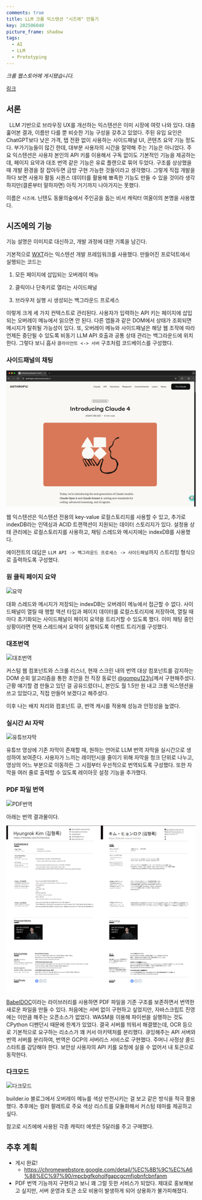 ```yaml
---
comments: true
title: LLM 크롬 익스텐션 "시즈에" 만들기
key: 202506040
picture_frame: shadow
tags:
  - AI
  - LLM
  - Prototyping
---
```


*크롬 웹스토어에 게시됐습니다.*

<!--more-->

[링크](https://chromewebstore.google.com/detail/%EC%8B%9C%EC%A6%88%EC%97%90/mpcbgfkoholfgapcgcmfjobnfcbnfanm)

## 서론

&nbsp;&nbsp;LLM 기반으로 브라우징 UX를 개선하는 익스텐션은 이미 시장에 여럿 나와 있다. 대충 훑어본 결과, 이름만 다를 뿐 비슷한 기능 구성을 갖추고 있었다. 주된 유입 요인은 ChatGPT보다 낮은 가격, 탭 전환 없이 사용하는 사이드패널 UI, 콘텐츠 요약 기능 정도다. 부가기능들이 많긴 한데, 대부분 사용자의 시간을 절약해 주는 기능은 아니었다. 주요 익스텐션은 사용자 본인의 API 키를 이용해서 구독 없이도 기본적인 기능을 제공하는데, 페이지 요약과 대조 번역 같은 기능은 유료 플랜으로 묶어 두었다. 구조를 상상했을 때 개발 환경을 잘 잡아두면 금방 구현 가능한 것들이라고 생각했다. 그렇게 직접 개발을 하다 보면 사용자 활동 시퀀스 데이터를 활용해 뾰족한 기능도 만들 수 있을 것이라 생각하지만(결론부터 말하자면) 아직 거기까지 나아가지는 못했다.

이름은 `시즈에`. 닌텐도 동물의숲에서 주인공을 돕는 비서 캐릭터 여울이의 본명을 사용했다.


## 시즈에의 기능

기능 설명은 이미지로 대신하고, 개발 과정에 대한 기록을 남긴다.

기본적으로 [WXT](https://wxt.dev/)라는 익스텐션 개발 프레임워크를 사용했다. 만들어진 프로덕트에서 실행되는 코드는

1. 모든 페이지에 삽입되는 오버레이 메뉴

2. 클릭이나 단축키로 열리는 사이드패널

3. 브라우저 실행 시 생성되는 백그라운드 프로세스

이렇게 크게 세 가지 컨텍스트로 관리된다. 사용자가 입력하는 API 키는 페이지에 삽입되는 오버레이 메뉴에서 읽으면 안 된다. 다른 앱들과 같은 DOM에서 상태가 조회되면 메시지가 탈취될 가능성이 있다. 또, 오버레이 메뉴와 사이드패널은 해당 웹 조작에 따라 언제든 중단될 수 있도록 비동기 LLM API 호출과 공통 상태 관리는 백그라운드에 위치한다. 그렇다 보니 흡사 `클라이언트 <-> 서버` 구조처럼 코드베이스를 구성했다.

### 사이드패널의 채팅

![채팅](https://raw.githubusercontent.com/rokrokss/blog/master/assets/images/shizue/chat.gif)

웹 익스텐션은 익스텐션 전용의 key-value 로컬스토리지를 사용할 수 있고, 추가로 indexDB라는 인덱싱과 ACID 트랜잭션이 지원되는 데이터 스토리지가 있다. 설정용 상태 관리에는 로컬스토리지를 사용하고, 채팅 스레드와 메시지에는 indexDB를 사용했다.

에이전트의 대답은 `LLM API -> 백그라운드 프로세스 -> 사이드패널`까지 스트리밍 형식으로 출력하도록 구성했다.

### 원 클릭 페이지 요약

![요약](https://raw.githubusercontent.com/rokrokss/blog/master/assets/images/shizue/summarize.gif)

대화 스레드와 메시지가 저장되는 indexDB는 오버레이 메뉴에서 접근할 수 없다. 사이드패널이 열릴 때 행할 액션 타입과 페이지 데이터를 로컬스토리지에 저장하여, 열릴 때마다 초기화되는 사이드패널이 페이지 요약을 트리거할 수 있도록 했다. 이미 채팅 중인 상황이라면 현재 스레드에서 요약이 실행되도록 이벤트 트리거를 구성했다.

### 대조번역

![대조번역](https://raw.githubusercontent.com/rokrokss/blog/master/assets/images/shizue/translate.gif)

커스텀 웹 컴포넌트와 스크롤 리스너, 현재 스크린 내의 번역 대상 컴포넌트를 감지하는 DOM 순회 알고리즘을 통한 초안을 전 직장 동료인 [@gompu123](https://github.com/gompu123)님께서 구현해주셨다. 근황 얘기할 겸 만들고 있던 걸 공유드렸더니, 본인도 월 1.5만 원 내고 크롬 익스텐션을 쓰고 있었다고, 직접 만들어 보겠다고 해주셨다.

이후 나는 배치 처리와 컴포넌트 큐, 번역 캐시를 적용해 성능과 안정성을 높였다.

### 실시간 AI 자막

![유튜브자막](https://raw.githubusercontent.com/rokrokss/blog/master/assets/images/shizue/youtube.gif)

유튜브 영상에 기존 자막이 존재할 때, 원하는 언어로 LLM 번역 자막을 실시간으로 생성하여 보여준다. 사용자가 느끼는 레이턴시을 줄이기 위해 자막을 청크 단위로 나누고, 영상의 어느 부분으로 이동하든 그 시점부터 우선적으로 번역되도록 구성했다. 또한 자막을 여러 줄로 출력할 수 있도록 레이아웃 설정 기능을 추가했다.

### PDF 파일 번역

![PDF번역](https://raw.githubusercontent.com/rokrokss/blog/master/assets/images/shizue/pdf.gif)

아래는 번역 결과물이다.

![PDF번역결과](https://raw.githubusercontent.com/rokrokss/blog/master/assets/images/shizue/pdf_result.png)

[BabelDOC](https://github.com/funstory-ai/BabelDOC)이라는 라이브러리를 사용하면 PDF 파일을 기존 구조를 보존하면서 번역한 새로운 파일을 만들 수 있다. 처음에는 서버 없이 구현하고 싶었지만, 자바스크립트 진영에는 이만큼 해주는 오픈소스가 없었다. WASM을 이용해 파이썬을 실행하는 것도 CPython 디펜던시 때문에 한계가 있었다. 결국 서버를 띄워서 해결했는데, OCR 등으로 기본적으로 요구하는 리소스가 꽤 커서 아키텍처를 분리했다. 큐잉해주는 API 서버와 번역 서버를 분리하여, 번역은 GCP의 서버리스 서비스로 구현했다. 주머니 사정상 콜드스타트를 감당해야 한다. 보안상 사용자의 API 키를 요청에 실을 수 없어서 내 토큰으로 동작한다.

### 다크모드

![다크모드](https://raw.githubusercontent.com/rokrokss/blog/master/assets/images/shizue/darkmode.gif)

builder.io 블로그에서 오버레이 메뉴를 색상 반전시키는 걸 보고 같은 방식을 적극 활용했다. 추후에는 컬러 팔레트로 주요 색상 리스트를 모듈화해서 커스텀 테마를 제공하고 싶다.

참고로 시즈에에 사용된 각종 캐릭터 에셋은 5달러를 주고 구매했다.

## 추후 계획

- 게시 완료!
  - https://chromewebstore.google.com/detail/%EC%8B%9C%EC%A6%88%EC%97%90/mpcbgfkoholfgapcgcmfjobnfcbnfanm
- PDF 번역 기능까지 구현하고 보니 꽤 그럴 듯한 서비스가 되었다. 제대로 홍보해보고 싶지만, 서버 운영과 토큰 소모 비용이 발생하게 되어 상용화가 불가피해졌다.
